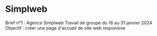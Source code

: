 # Simplweb
Brief n°1 : Agence Simplweb
Travail de groupe du 16 au 31 janvier 2024
Objectif : créer une page d'accueil de site web responsive
